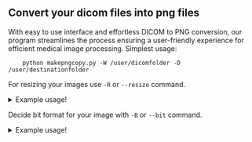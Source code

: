 ## Convert your dicom files into png files
With easy to use interface and effortless DICOM to PNG conversion, our program streamlines the process ensuring a user-friendly experience for efficient medical image processing.
Simplest usage:
```
    python makepngcopy.py -W /user/dicomfolder -D /user/destinationfolder
```

For resizing your images use `-R` or `--resize` command.
<details>
<summary>Example usage!</summary>
```
    python makepngcopy.py -W /user/dicomfolder -D /user/destinationfolder -R 512 512
```
Note: Requires 2 arguments. X value and Y value
</details>

Decide bit format for your image with `-B` or `--bit` command.
<details>
<summary>Example usage!</summary>
```
    python makepngcopy.py -W /user/dicomfolder -D /user/destinationfolder -B 16
```
Note: 
    Only 8 bit grayscale, 16 bit grayscale and 24 bit RGB is available.
    Default bit format is **24 RGB**. 
    Updates will be made to the application.
</details>